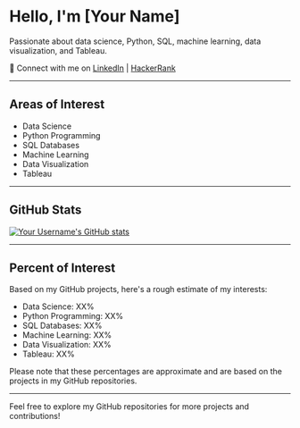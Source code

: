# Hello, I'm [Your Name]

Passionate about data science, Python, SQL, machine learning, data visualization, and Tableau.

🔗 Connect with me on [LinkedIn](www.linkedin.com/in/surya-kumar-a05291148) | [HackerRank](https://www.hackerrank.com/profile/surya06051999)

---


## Areas of Interest

- Data Science
- Python Programming
- SQL Databases
- Machine Learning
- Data Visualization
- Tableau

---

## GitHub Stats

[![Your Username's GitHub stats](https://github-readme-stats.vercel.app/api?username=SuryaKumar6599)](https://github.com/anuraghazra/github-readme-stats)

---

## Percent of Interest

Based on my GitHub projects, here's a rough estimate of my interests:

- Data Science: XX%
- Python Programming: XX%
- SQL Databases: XX%
- Machine Learning: XX%
- Data Visualization: XX%
- Tableau: XX%

Please note that these percentages are approximate and are based on the projects in my GitHub repositories.

---

Feel free to explore my GitHub repositories for more projects and contributions!


